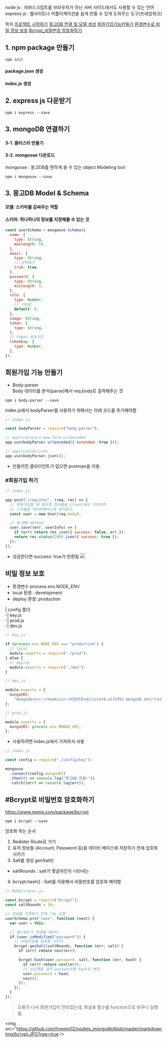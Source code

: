 node js : 자바스크립트를 브라우저가 아닌 서버 사이드에서도 사용할 수 있는 언어
express js : 웹사이트나 어플리케이션을 쉽게 만들 수 있게 도와주는 도구(프레임워크)

목차
[프로젝트 시작하기](#1-npm-package-만들기)
[몽고DB 연결 및 모델 생성](#3-mongodb-연결하기)
[회원가입기능만들기](#회원가입-기능-만들기)
[환경변수로 비밀 정보 보호](#비밀-정보-보호)
[Bcrypt\_비밀번호 암호화하기](#bcrypt로-비밀번호-암호화하기)

## 1. npm package 만들기

```
npm init
```

#### package.json 생성<br>

#### index.js 생성<br>

## 2. express js 다운받기

```
npm i express --save
```

## 3. mongoDB 연결하기<br>

#### 3-1. 클러스터 만들기<br>

#### 3-2. mongoose 다운로드<br>

mongoose : 몽고DB를 편하게 쓸 수 있는 object Modeling tool

```
npm i mongoose --save
```

## 3. 몽고DB Model & Schema

#### 모델: 스키마를 감싸주는 역할<br>

#### 스키마: 하나하나의 정보를 지정해줄 수 있는 것

```js
const userSchema = mongoose.Schema({
  name: {
    type: String,
    maxlength: 50,
  },
  email: {
    type: String,
    // 공백제거
    trim: true,
  },
  password: {
    type: String,
    minlength: 5,
  },
  role: {
    type: Number,
    // 기본값
    default: 0,
  },
  image: String,
  token: {
    type: String,
  },
  // token 유효기간
  tokenExp: {
    type: Number,
  },
});
```

## 회원가입 기능 만들기

- Body-parser<br>
  Body 데이터를 분석(parse)해서 req.body로 출력해주는 것

```
npm i body-parser --save
```

index.js에서 bodyParser를 사용하기 위해서는 아래 코드를 추가해야함

```js
// index.js

const bodyParser = require("body-parser");

// application/x-www-form-urlencoded
app.use(bodyParser.urlencoded({ extended: true }));

// application/json
app.use(bodyParser.json());
```

- 만들어진 클라이언트가 없으면 postman을 이용

### #회원가입 하기

```js
// index.js

app.post("/register", (req, res) => {
  // 회원가입할 때 필요한 정보들을 client에서 가져오면
  // 그것들을 데이터베이스에 넣어준다.
  const user = new User(req.body);

  // 몽고DB method
  user.save((err, userInfo) => {
    if (err) return res.json({ success: false, err });
    return res.status(200).json({ success: true });
  });
});
```

- 성공한다면 success: true가 반환됨
  <img src="https://github.com/hyemin12/nodejs_mongodb/blob/master/markdownImg/register.JPG?raw=true" />

## 비밀 정보 보호

- 환경변수 process.env.NODE_ENV
- local 환경 : development
- deploy 환경: production

| config 폴더<br>
-| key.js <br>
-| prod.js <br>
-| dev.js <br>

```js
// key.js

if (process.env.NODE_ENV === "production") {
  // local
  module.exports = require("./prod");
} else {
  // deploy
  module.exports = require("./dev");
}
```

```js
// dev.js

module.exports = {
  mongoURI:
    "mongodb+srv://hyemiiin:<비밀번호>@cluster0.wifofb1.mongodb.net/?retryWrites=true&w=majority",
};
```

```js
// prod.js

module.exports = {
  mongoURI: process.env.MONGO_URI,
};
```

- 사용하려면 index.js에서 가져와서 사용

```js
// index.js

const config = require("./config/key");

mongoose
  .connect(config.mongoURI)
  .then(() => console.log("몽고DB 연결!"))
  .catch((err) => console.log(err));
```

## #Bcrypt로 비밀번호 암호화하기

https://www.npmjs.com/package/bcrypt

```
npm i bcrypt --save
```

암호화 하는 순서

1. Redister Route로 가기
2. 유저 정보들 (Account, Password 등)을 데이터 베이스에 저장하기 전에 암호화 시키기
3. Salt를 생성 genSalt()

- saltRounds : salt가 몇글자인지 나타내는

4. bcrypt.hash() : Salt를 이용해서 비밀번호를 암호화 해야함

```js
// Models/User.js

const bcrypt = require("bcrypt");
const saltRounds = 10;

// 정보를 저장하기 전에 기능 실행
userSchema.pre("save", function (next) {
  var user = this;

  // 패스워드가 변경될 때마다
  if (user.isModified("password")) {
    // 비밀번호를 암호화 시킨다.
    bcrypt.genSalt(saltRounds, function (err, salt) {
      if (err) return next(err);

      bcrypt.hash(user.password, salt, function (err, hash) {
        if (err) return next(err);
        // 성공했을 경우 password를 hash로 변경
        user.password = hash;
        next();
      });
    });
  }
});
```

> 오류가 나서 회원가입이 안되었는데, 화살표 함수를 function으로 바꾸니 실행됨.

<img src="https://github.com/hyemin12/nodejs_mongodb/blob/master/markdownImg/bcrypt.JPG?raw=true />

